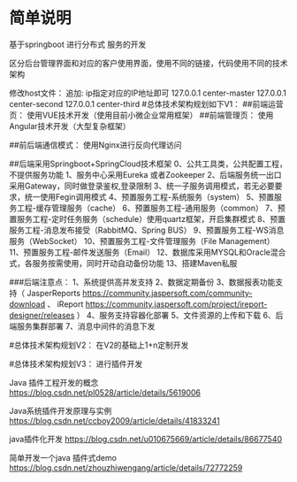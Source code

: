 # 简单说明
基于springboot 进行分布式 服务的开发

区分后台管理界面和对应的客户使用界面，使用不同的链接，代码使用不同的技术架构

修改host文件：
    追加: ip指定对应的IP地址即可
    127.0.0.1 center-master
    127.0.0.1 center-second
    127.0.0.1 center-third
#总体技术架构规划如下V1：
##前端运营页：
    使用VUE技术开发（使用目前小微企业常用框架）
##前端管理页：
    使用Angular技术开发（大型复杂框架）

##前后端通信模式：
    使用Nginx进行反向代理访问

##后端采用Springboot+SpringCloud技术框架
    0、公共工具类，公共配置工程，不提供服务功能
    1、服务中心采用Eureka 或者Zookeeper
    2、后端服务统一出口采用Gateway，同时做登录鉴权,登录限制
    3、统一子服务调用模式，若无必要要求，统一使用Fegin调用模式
    4、预置服务工程-系统服务（system）
    5、预置服务工程-缓存管理服务（cache）
    6、预置服务工程-通用服务（common）
    7、预置服务工程-定时任务服务（schedule）使用quartz框架，开启集群模式
    8、预置服务工程-消息发布接受（RabbitMQ、Spring BUS）
    9、预置服务工程-WS消息服务（WebSocket）
    10、预置服务工程-文件管理服务（File Management）
    11、预置服务工程-邮件发送服务（Email）
    12、数据库采用MYSQL和Oracle混合式，各服务按需使用，同时开动自动备份功能
    13、搭建Maven私服
    
###后端注意点：
    1、系统提供高并发支持
    2、数据定期备份
    3、数据报表功能支持（
            JasperReports https://community.jaspersoft.com/community-download 、
            iReport https://community.jaspersoft.com/project/ireport-designer/releases
            ）
    4、服务支持容器化部署
    5、文件资源的上传和下载
    6、后端服务集群部署
    7、消息中间件的消息下发

#总体技术架构规划V2：
在V2的基础上1+n定制开发

#总体技术架构规划V3：
进行插件开发

Java 插件工程开发的概念
https://blog.csdn.net/pl0528/article/details/5619006

Java系统插件开发原理与实例
https://blog.csdn.net/ccboy2009/article/details/41833241

java插件化开发
https://blog.csdn.net/u010675669/article/details/86677540

简单开发一个java 插件式demo
https://blog.csdn.net/zhouzhiwengang/article/details/72772259

